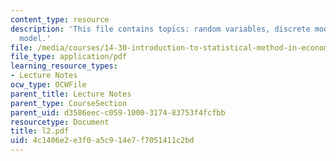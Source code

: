 ```yaml
---
content_type: resource
description: 'This file contains topics: random variables, discrete model and continuous
  model.'
file: /media/courses/14-30-introduction-to-statistical-method-in-economics-spring-2006/4c1406e2e3f0a5c914e7f7051411c2bd_l2.pdf
file_type: application/pdf
learning_resource_types:
- Lecture Notes
ocw_type: OCWFile
parent_title: Lecture Notes
parent_type: CourseSection
parent_uid: d3586eec-c059-1000-3174-83753f4fcfbb
resourcetype: Document
title: l2.pdf
uid: 4c1406e2-e3f0-a5c9-14e7-f7051411c2bd
---
```

